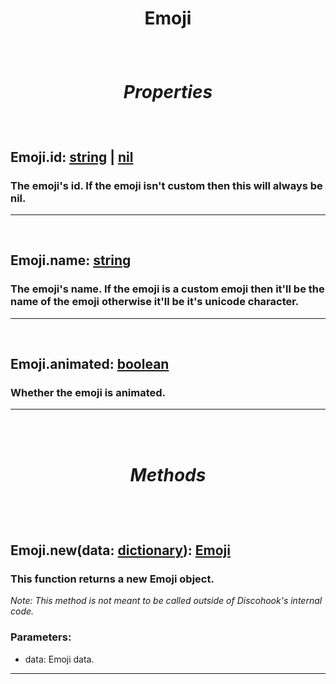 # <p align = "center">**Emoji**</p>

<br>

# <p align = "center">*Properties*</p>

<br>

## <p align = "left">**Emoji.id**: [string](https://create.roblox.com/docs/scripting/luau/strings) | [nil](https://create.roblox.com/docs/scripting/luau/nil)</p>
### <p align = "left">The emoji's id. If the emoji isn't custom then this will always be nil.</p>
---
<br>

## <p align = "left">**Emoji.name**: [string](https://create.roblox.com/docs/scripting/luau/strings)</p>
### <p align = "left">The emoji's name. If the emoji is a custom emoji then it'll be the name of the emoji otherwise it'll be it's unicode character.</p>
---
<br>

## <p align = "left">**Emoji.animated**: [boolean](https://create.roblox.com/docs/scripting/luau/booleans)</p>
### <p align = "left">Whether the emoji is animated.</p>
---

<br>
<br>

# <p align = "center">*Methods*</p>

<br>
<br>

## <p align = "left">**Emoji.new**(data: [dictionary](https://create.roblox.com/docs/scripting/luau/tables#dictionaries)): [Emoji](/docs/Emoji.md)</p>
### <p align = "left">This function returns a new Emoji object.</p>

*<p align = "left">Note: This method is not meant to be called outside of Discohook's internal code.</p>*

### <p align = "left">Parameters:<p>

- data: Emoji data.
---